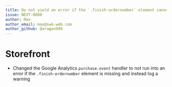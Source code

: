 ```yaml
---
title: Do not yield an error if the `.finish-ordernumber` element cannot be found
issue: NEXT-0000
author: Max
author_email: max@swk-web.com
author_github: @aragon999
---
```

# Storefront
* Changed the Google Analytics `purchase.event` handler to not run into an error if the `.finish-ordernumber` element is missing and instead log a warning
